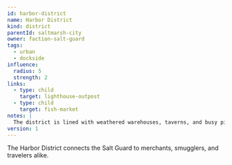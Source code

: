 ```yaml
---
id: harbor-district
name: Harbor District
kind: district
parentId: saltmarsh-city
owner: faction-salt-guard
tags:
  - urban
  - dockside
influence:
  radius: 5
  strength: 2
links:
  - type: child
    target: lighthouse-outpost
  - type: child
    target: fish-market
notes: |
  The district is lined with weathered warehouses, taverns, and busy piers. Salt spray coats the cobbles.
version: 1
---
```

The Harbor District connects the Salt Guard to merchants, smugglers, and travelers alike.

